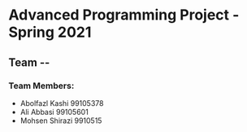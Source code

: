 # Advanced Programming Project - Spring 2021
## Team --

### Team Members:
- Abolfazl Kashi 99105378
- Ali Abbasi 99105601
- Mohsen Shirazi 9910515
